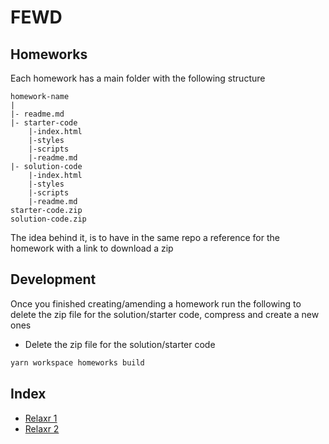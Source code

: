 # FEWD

## Homeworks

Each homework has a main folder with the following structure

```text
homework-name
|
|- readme.md
|- starter-code
    |-index.html
    |-styles
    |-scripts
    |-readme.md
|- solution-code
    |-index.html
    |-styles
    |-scripts
    |-readme.md
starter-code.zip
solution-code.zip
```

The idea behind it, is to have in the same repo a reference for the homework with a link to download a zip

## Development

Once you finished creating/amending a homework run the following to delete the zip file for the solution/starter code, compress and create a new ones

- Delete the zip file for the solution/starter code

```sh
yarn workspace homeworks build
```

## Index

- [Relaxr 1](./relaxr-1)
- [Relaxr 2](./relaxr-2)
